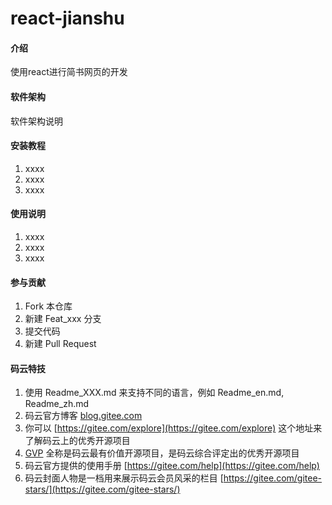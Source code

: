 # react-jianshu

#### 介绍
使用react进行简书网页的开发

#### 软件架构
软件架构说明


#### 安装教程

1.  xxxx
2.  xxxx
3.  xxxx

#### 使用说明

1.  xxxx
2.  xxxx
3.  xxxx

#### 参与贡献

1.  Fork 本仓库
2.  新建 Feat_xxx 分支
3.  提交代码
4.  新建 Pull Request


#### 码云特技

1.  使用 Readme\_XXX.md 来支持不同的语言，例如 Readme\_en.md, Readme\_zh.md
2.  码云官方博客 [blog.gitee.com](https://blog.gitee.com)
3.  你可以 [https://gitee.com/explore](https://gitee.com/explore) 这个地址来了解码云上的优秀开源项目
4.  [GVP](https://gitee.com/gvp) 全称是码云最有价值开源项目，是码云综合评定出的优秀开源项目
5.  码云官方提供的使用手册 [https://gitee.com/help](https://gitee.com/help)
6.  码云封面人物是一档用来展示码云会员风采的栏目 [https://gitee.com/gitee-stars/](https://gitee.com/gitee-stars/)

<!-- 
react-router-dom提供路由方法
react-redux中的Provider能使包含其中的组件接收store里的值
使用了react-redux的组件需要使用connect进行与store的连接
使用immutable中的fromJs能使store中的数据不轻易修改
因为当store中的数据一旦发生更新，所有的组件都会重新render，所以要在每个组件中添加上shouldComponentupdata进行当前组件是否需要更新，而使用pureCompon可以解决这个问题
react-router-dom中的link可以进行路由的跳转
 -->